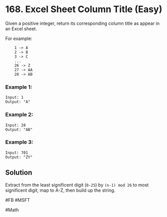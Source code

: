 # 168. Excel Sheet Column Title (Easy)

Given a positive integer, return its corresponding column title as appear in an Excel sheet.

For example:
```
    1 -> A
    2 -> B
    3 -> C
    ...
    26 -> Z
    27 -> AA
    28 -> AB 
```
### Example 1:
```
Input: 1
Output: "A"
```
### Example 2:
```
Input: 28
Output: "AB"
```
### Example 3:
```
Input: 701
Output: "ZY"
```

## Solution
Extract from the least significent digit (`0-25`) by `(n-1) mod 26` to most significent digit, map to A-Z, then build up the string.

#FB #MSFT

#Math
